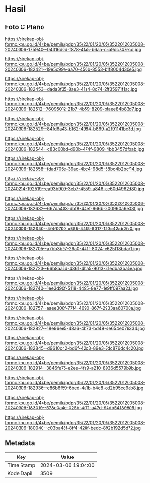# Hasil

## Foto C Plano

https://sirekap-obj-formc.kpu.go.id/44be/pemilu/pdpr/35/22/01/20/05/3522012005008-20240306-175940--04316d0d-f878-4fa5-b6aa-c5a9dc747ecd.jpg

https://sirekap-obj-formc.kpu.go.id/44be/pemilu/pdpr/35/22/01/20/05/3522012005008-20240306-182421--19e5c99e-aa70-450b-8553-b1f8004d30e5.jpg

https://sirekap-obj-formc.kpu.go.id/44be/pemilu/pdpr/35/22/01/20/05/3522012005008-20240306-182453--dada3f35-8ae3-41a4-8c74-2ff35971f1ac.jpg

https://sirekap-obj-formc.kpu.go.id/44be/pemilu/pdpr/35/22/01/20/05/3522012005008-20240306-182512--76095012-21b7-4b59-8209-bfaee84b83d7.jpg

https://sirekap-obj-formc.kpu.go.id/44be/pemilu/pdpr/35/22/01/20/05/3522012005008-20240306-182529--84fd6a43-b162-4984-b869-a2f91141bc3d.jpg

https://sirekap-obj-formc.kpu.go.id/44be/pemilu/pdpr/35/22/01/20/05/3522012005008-20240306-182544--c83c00bd-d90b-474f-9809-4bb3457dfbab.jpg

https://sirekap-obj-formc.kpu.go.id/44be/pemilu/pdpr/35/22/01/20/05/3522012005008-20240306-182558--fdad705e-39ac-4bc4-98d5-58bc4b2bcf14.jpg

https://sirekap-obj-formc.kpu.go.id/44be/pemilu/pdpr/35/22/01/20/05/3522012005008-20240214-192519--ea93b909-3eb7-4559-a846-ee60d4962d80.jpg

https://sirekap-obj-formc.kpu.go.id/44be/pemilu/pdpr/35/22/01/20/05/3522012005008-20240306-182632--667da403-dbf8-44ef-966b-300960a6e03f.jpg

https://sirekap-obj-formc.kpu.go.id/44be/pemilu/pdpr/35/22/01/20/05/3522012005008-20240306-182649--4f4f9799-a585-4418-8917-139e42ab2fe0.jpg

https://sirekap-obj-formc.kpu.go.id/44be/pemilu/pdpr/35/22/01/20/05/3522012005008-20240306-182705--a7bb3b97-26a0-441f-8024-e625f18bda7f.jpg

https://sirekap-obj-formc.kpu.go.id/44be/pemilu/pdpr/35/22/01/20/05/3522012005008-20240306-182723--66b8aa5d-4361-4ba5-9013-31edba3ba5ea.jpg

https://sirekap-obj-formc.kpu.go.id/44be/pemilu/pdpr/35/22/01/20/05/3522012005008-20240306-182740--1ee3d90f-5118-4495-8e77-1e9ff097aa23.jpg

https://sirekap-obj-formc.kpu.go.id/44be/pemilu/pdpr/35/22/01/20/05/3522012005008-20240306-182757--aaee308f-77f4-4690-867f-2933aa60700a.jpg

https://sirekap-obj-formc.kpu.go.id/44be/pemilu/pdpr/35/22/01/20/05/3522012005008-20240306-182827--18e96ee5-48a6-4b73-bd49-de654e079334.jpg

https://sirekap-obj-formc.kpu.go.id/44be/pemilu/pdpr/35/22/01/20/05/3522012005008-20240306-182845--d9610c42-bd6f-42c3-89e3-7dc876dc4d20.jpg

https://sirekap-obj-formc.kpu.go.id/44be/pemilu/pdpr/35/22/01/20/05/3522012005008-20240306-182914--3846fe75-e2ee-4fa9-a210-8936d5579b9b.jpg

https://sirekap-obj-formc.kpu.go.id/44be/pemilu/pdpr/35/22/01/20/05/3522012005008-20240306-182936--c86b6f59-6bed-4a1b-b4c8-cd2b95cc9eb8.jpg

https://sirekap-obj-formc.kpu.go.id/44be/pemilu/pdpr/35/22/01/20/05/3522012005008-20240306-183019--578c0a4e-025b-4f71-a47d-94db54139805.jpg

https://sirekap-obj-formc.kpu.go.id/44be/pemilu/pdpr/35/22/01/20/05/3522012005008-20240306-180040--c03ba48f-8ff4-428f-bedc-892b192d5d72.jpg


## Metadata

| Key        | Value               |
| ---------- | ------------------- |
| Time Stamp | 2024-03-06 19:04:00 |
| Kode Dapil | 3509                |



